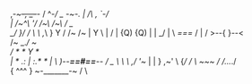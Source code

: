  ,_-~~~-,    _-~~-_
 /        ^-_/      \_    _-~-.
|      /\  ,          `-_/     \
|   /~^\ '/  /~\  /~\   / \_    \
 \_/    }/  /        \  \ ,_\    }
        Y  /  /~  /~  |  Y   \   |
       /   | {Q) {Q)  |  |    \_/
       |   \  _===_  /   |
       /  >--{     }--<  \
     /~       \_._/       ~\
    /    *  *   Y    *      \
    |      * .: | :.*  *    |
    \    )--__==#==__--     /
     \_      \  \  \      ,/
       '~_    | |  }   ,~'
          \   {___/   /
           \   ~~~   /
           /\._._._./\
          {    ^^^    }
           ~-_______-~
            /       \

